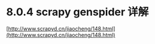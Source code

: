 # 8.0.4 scrapy genspider 详解

[http://www.scrapyd.cn/jiaocheng/148.html](http://www.scrapyd.cn/jiaocheng/148.html)
